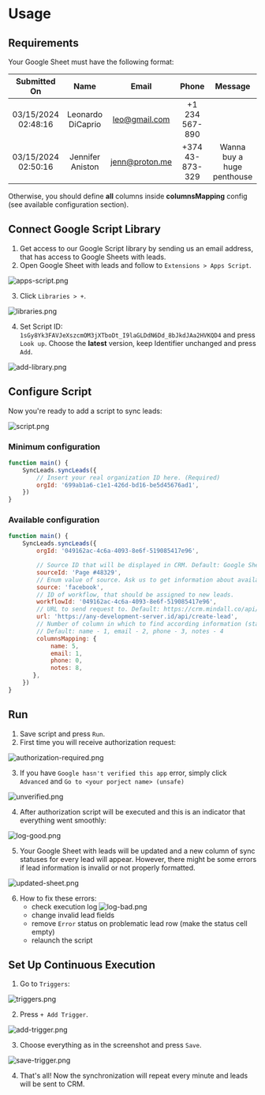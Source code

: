 # Usage

## Requirements

Your Google Sheet must have the following format:

|    Submitted On     |       Name        |     Email      |      Phone      |          Message           |
|:-------------------:|:-----------------:|:--------------:|:---------------:|:--------------------------:|
| 03/15/2024 02:48:16 | Leonardo DiCaprio | leo@gmail.com  | +1 234 567-890  |                            |
| 03/15/2024 02:50:16 | Jennifer Aniston  | jenn@proton.me | +374 43-873-329 | Wanna buy a huge penthouse |

Otherwise, you should define **all** columns inside **columnsMapping** config (see available configuration section).

## Connect Google Script Library

1. Get access to our Google Script library by sending us an email address, that has access to Google Sheets with leads.
2. Open Google Sheet with leads and follow to `Extensions > Apps Script`.

![apps-script.png](images/apps-script.png)

3. Click `Libraries > +`.

![libraries.png](images/libraries.png)

4. Set Script ID: `1sGy8Yk3FAVJeXszcmOM3jXTboDt_I9laGLDdN6Dd_8bJkdJAa2HVKQD4` and press `Look up`.
   Choose the **latest** version, keep Identifier unchanged and press `Add`.

![add-library.png](images/add-library.png)

## Configure Script

Now you're ready to add a script to sync leads:

![script.png](images/script.png)

### Minimum configuration

```js
function main() {
    SyncLeads.syncLeads({
        // Insert your real organization ID here. (Required)
        orgId: '699ab1a6-c1e1-426d-bd16-be5d45676ad1',
    })
}
```

### Available configuration

```js
function main() {
    SyncLeads.syncLeads({
        orgId: '049162ac-4c6a-4093-8e6f-519085417e96',

        // Source ID that will be displayed in CRM. Default: Google Sheets Leads
        sourceId: 'Page #48329',
        // Enum value of source. Ask us to get information about available enum values. Default: website
        source: 'facebook',
        // ID of workflow, that should be assigned to new leads.
        workflowId: '049162ac-4c6a-4093-8e6f-519085417e96',
        // URL to send request to. Default: https://crm.mindall.co/api/api/lead/create/byExternalForm
        url: 'https://any-development-server.id/api/create-lead',
        // Number of column in which to find according information (starting with zero).
        // Default: name - 1, email - 2, phone - 3, notes - 4
        columnsMapping: {
            name: 5,
            email: 1,
            phone: 0,
            notes: 8,
       },
    })
}
```

## Run

1. Save script and press `Run`.
2. First time you will receive authorization request:

![authorization-required.png](images/authorization-required.png)

3. If you have `Google hasn't verified this app` error, simply click `Advanced`
   and `Go to <your porject name> (unsafe)`

![unverified.png](images/unverified.png)

4. After authorization script will be executed and this is an indicator that everything went smoothly:

![log-good.png](images/log-good.png)

5. Your Google Sheet with leads will be updated and a new column of sync statuses for every lead will appear.
   However, there might be some errors if lead information is invalid or not properly formatted.

![updated-sheet.png](images/updated-sheet.png)

6. How to fix these errors:
    - check execution log
      ![log-bad.png](images/log-bad.png)
    - change invalid lead fields
    - remove `Error` status on problematic lead row (make the status cell empty)
    - relaunch the script

## Set Up Continuous Execution

1. Go to `Triggers`:

![triggers.png](images/triggers.png)

2. Press `+ Add Trigger`.

![add-trigger.png](images/add-trigger.png)

3. Choose everything as in the screenshot and press `Save`.

![save-trigger.png](images/save-trigger.png)

4. That's all! Now the synchronization will repeat every minute and leads will be sent to CRM.

